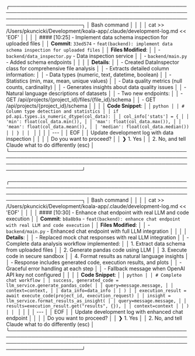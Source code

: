 ╭──────────────────────────────────────────────────────────────────────────────────────────────────────────────────────────────────────────────────────────────────────────╮
│ Bash command │
│ │
│ cat >> /Users/pkuncicki/Development/koala-app/.claude/development-log.md << 'EOF' │
│ │
│ #### [10:25] - Implement data schema inspection for uploaded files │
│ **Commit**: `33ed574` - `feat(backend): implement data schema inspection for uploaded files` │
│ **Files Modified**: │
│ - `backend/data_inspector.py` - Data inspection service │
│ - `backend/main.py` - Added schema endpoints │
│ │
│ **Details**: │
│ - Created DataInspector class for comprehensive file analysis │
│ - Extracts detailed column information: │
│ - Data types (numeric, text, datetime, boolean) │
│ - Statistics (min, max, mean, unique values) │
│ - Data quality metrics (null counts, cardinality) │
│ - Generates insights about data quality issues │
│ - Natural language descriptions of datasets │
│ - Two new endpoints: │
│ - GET /api/projects/{project_id}/files/{file_id}/schema │
│ - GET /api/projects/{project_id}/schema │
│ │
│ **Code Snippet**: │
│ `python │ │ # Column type detection and statistics │ │ if pd.api.types.is_numeric_dtype(col_data): │ │ col_info['stats'] = { │ │ 'min': float(col_data.min()), │ │ 'max': float(col_data.max()), │ │ 'mean': float(col_data.mean()), │ │ 'median': float(col_data.median()) │ │ } │ │ ` │
│ │
│ --- │
│ EOF │
│ Update development log with data inspection │
│ │
│ Do you want to proceed? │
│ ❯ 1. Yes │
│ 2. No, and tell Claude what to do differently (esc) │
╰──────────────────────────────────────────────────────────────────────────────────────────────────────────────────────────────────────────────────────────────────────────╯

╭──────────────────────────────────────────────────────────────────────────────────────────────────────────────────────────────────────────────────────────────────────────╮
│ Bash command │
│ │
│ cat >> /Users/pkuncicki/Development/koala-app/.claude/development-log.md << 'EOF' │
│ │
│ #### [10:30] - Enhance chat endpoint with real LLM and code execution │
│ **Commit**: `b8a8b9a` - `feat(backend): enhance chat endpoint with real LLM and code execution` │
│ **Files Modified**: │
│ - `backend/main.py` - Enhanced chat endpoint with full LLM integration │
│ │
│ **Details**: │
│ - Replaced mock chat responses with real LLM integration │
│ - Complete data analysis workflow implemented: │
│ 1. Extract data schema from uploaded files │
│ 2. Generate pandas code using LLM │
│ 3. Execute code in secure sandbox │
│ 4. Format results as natural language insights │
│ - Response includes generated code, execution results, and plots │
│ - Graceful error handling at each step │
│ - Fallback message when OpenAI API key not configured │
│ │
│ **Code Snippet**: │
│ `python │ │ # Complete chat workflow │ │ success, generated_code = llm_service.generate_pandas_code( │ │ query=message.message, │ │ context=context, │ │ data_info=data_info │ │ ) │ │ execution_result = await execute_code(project_id, execution_request) │ │ insight = llm_service.format_results_as_insight( │ │ query=message.message, │ │ results=execution_result.get("results", {}), │ │ context=context │ │ ) │ │ ` │
│ │
│ --- │
│ EOF │
│ Update development log with enhanced chat endpoint │
│ │
│ Do you want to proceed? │
│ ❯ 1. Yes │
│ 2. No, and tell Claude what to do differently (esc) │
╰──────────────────────────────────────────────────────────────────────────────────────────────────────────────────────────────────────────────────────────────────────────╯
